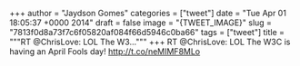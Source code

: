 
+++
author = "Jaydson Gomes"
categories = ["tweet"]
date = "Tue Apr 01 18:05:37 +0000 2014"
draft = false
image = "{TWEET_IMAGE}"
slug = "7813f0d8a73f7c6f05820af084f66d5946c0ba66"
tags = ["tweet"]
title = """RT @ChrisLove: LOL The W3..."""
+++
RT @ChrisLove: LOL The W3C is having an April Fools day! http://t.co/neMIMF8MLo
